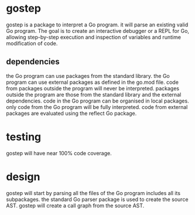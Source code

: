 # gostep
gostep is a package to interpret a Go program.
it will parse an existing valid Go program.
The goal is to create an interactive debugger or a REPL for Go, allowing step-by-step execution and inspection of variables and runtime modification of code.

## dependencies
the Go program can use packages from the standard library.
the Go program can use external packages as defined in the go.mod file.
code from packages outside the program will never be interpreted.
packages outside the program are those from the standard library and the external dependencies.
code in the Go program can be organised in local packages.
only code from the Go program will be fully interpreted.
code from external packages are evaluated using the reflect Go package.

# testing
gostep will have near 100% code coverage.

# design
gostep will start by parsing all the files of the Go program includes all its subpackages.
the standard Go parser package is used to create the source AST.
gostep will create a call graph from the source AST.